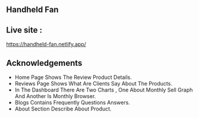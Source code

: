 
## Handheld Fan

## Live site : 

https://handheld-fan.netlify.app/
## Acknowledgements

 - Home Page Shows The Review Product Details.
 - Reviews Page Shows What Are Clients Say About The Products.
 - In The Dashboard There Are Two Charts , One About Monthly Sell Graph And Another Is Monthly Browser.
 - Blogs Contains Frequently Questions Answers.
 - About Section Describe About Product.
 